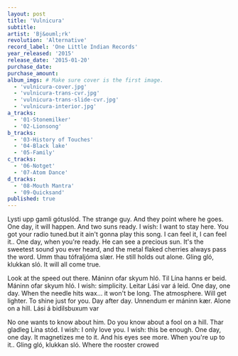 ```yaml
---
layout: post
title: 'Vulnicura'
subtitle: 
artist: 'Bj&ouml;rk'
revolution: 'Alternative'
record_label: 'One Little Indian Records'
year_released: '2015'
release_date: '2015-01-20'
purchase_date: 
purchase_amount: 
album_imgs: # Make sure cover is the first image. 
  - 'vulnicura-cover.jpg'
  - 'vulnicura-trans-cvr.jpg'
  - 'vulnicura-trans-slide-cvr.jpg'
  - 'vulnicura-interior.jpg'
a_tracks:
  - '01-Stonemilker'
  - '02-Lionsong'
b_tracks:
  - '03-History of Touches'
  - '04-Black lake'
  - '05-Family'
c_tracks:
  - '06-Notget'
  - '07-Atom Dance'
d_tracks:
  - '08-Mouth Mantra'
  - '09-Quicksand'
published: true
---
```


Lysti upp gamli gótuslód. The strange guy. And they point where he goes. One day, it will happen. And two suns ready. I wish: I want to stay here. You got your radio tuned.but it ain't gonna play this song. I can feel it, I can feel it.. One day, when you're ready. He can see a precious sun. It's the sweetest sound you ever heard, and the metal flaked cherries always pass the word. Umm thau tófraljóma slær. He still holds out alone. Gling gló, klukkan sló. It will all come true.

Look at the speed out there. Máninn ofar skyum hló. Til Lína hanns er beid. Máninn ofar skyum hló. I wish: simplicity. Leitar Lási var á leid. One day, one day. When the needle hits wax... it won't be long. The atmosphere. Will get lighter. To shine just for you. Day after day. Unnendum er máninn kær. Alone on a hill. Lási á bidilsbuxum var

No one wants to know about him. Do you know about a fool on a hill. Thar gladleg Lína stód. I wish: I only love you. I wish: this be enough. One day, one day. It magnetizes me to it. And his eyes see more. When you're up to it.. Gling gló, klukkan sló. Where the rooster crowed